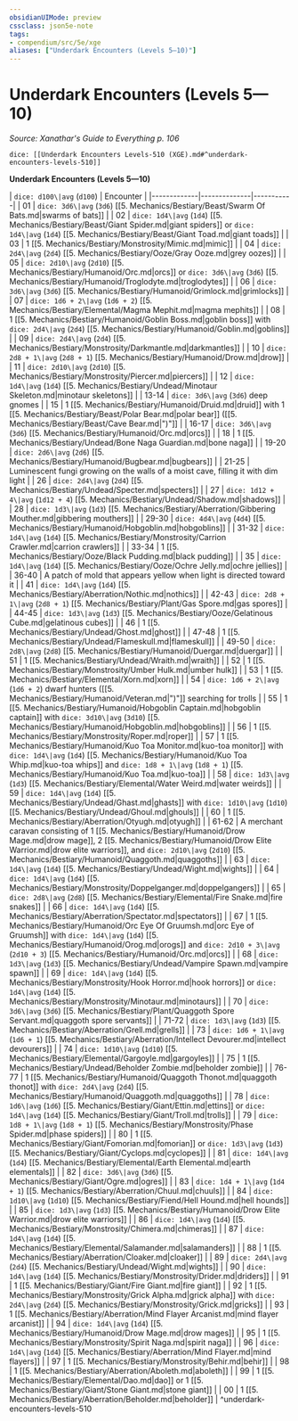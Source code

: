 ```yaml
---
obsidianUIMode: preview
cssclass: json5e-note
tags:
- compendium/src/5e/xge
aliases: ["Underdark Encounters (Levels 5—10)"]
---
```

# Underdark Encounters (Levels 5—10)
*Source: Xanathar's Guide to Everything p. 106* 

`dice: [[Underdark Encounters Levels-510 (XGE).md#^underdark-encounters-levels-510]]`

**Underdark Encounters (Levels 5—10)**

| `dice: d100\|avg` (`d100`) | Encounter |
|-------------|--------------|-----------|
| 01 | `dice: 3d6\|avg` (`3d6`) [[5. Mechanics/Bestiary/Beast/Swarm Of Bats.md|swarms of bats]] |
| 02 | `dice: 1d4\|avg` (`1d4`) [[5. Mechanics/Bestiary/Beast/Giant Spider.md|giant spiders]] or `dice: 1d4\|avg` (`1d4`) [[5. Mechanics/Bestiary/Beast/Giant Toad.md|giant toads]] |
| 03 | 1 [[5. Mechanics/Bestiary/Monstrosity/Mimic.md|mimic]] |
| 04 | `dice: 2d4\|avg` (`2d4`) [[5. Mechanics/Bestiary/Ooze/Gray Ooze.md|grey oozes]] |
| 05 | `dice: 2d10\|avg` (`2d10`) [[5. Mechanics/Bestiary/Humanoid/Orc.md|orcs]] or `dice: 3d6\|avg` (`3d6`) [[5. Mechanics/Bestiary/Humanoid/Troglodyte.md|troglodytes]] |
| 06 | `dice: 3d6\|avg` (`3d6`) [[5. Mechanics/Bestiary/Humanoid/Grimlock.md|grimlocks]] |
| 07 | `dice: 1d6 + 2\|avg` (`1d6 + 2`) [[5. Mechanics/Bestiary/Elemental/Magma Mephit.md|magma mephits]] |
| 08 | 1 [[5. Mechanics/Bestiary/Humanoid/Goblin Boss.md|goblin boss]] with `dice: 2d4\|avg` (`2d4`) [[5. Mechanics/Bestiary/Humanoid/Goblin.md|goblins]] |
| 09 | `dice: 2d4\|avg` (`2d4`) [[5. Mechanics/Bestiary/Monstrosity/Darkmantle.md|darkmantles]] |
| 10 | `dice: 2d8 + 1\|avg` (`2d8 + 1`) [[5. Mechanics/Bestiary/Humanoid/Drow.md|drow]] |
| 11 | `dice: 2d10\|avg` (`2d10`) [[5. Mechanics/Bestiary/Monstrosity/Piercer.md|piercers]] |
| 12 | `dice: 1d4\|avg` (`1d4`) [[5. Mechanics/Bestiary/Undead/Minotaur Skeleton.md|minotaur skeletons]] |
| 13-14 | `dice: 3d6\|avg` (`3d6`) deep gnomes |
| 15 | 1 [[5. Mechanics/Bestiary/Humanoid/Druid.md|druid]] with 1 [[5. Mechanics/Bestiary/Beast/Polar Bear.md|polar bear]] ([[5. Mechanics/Bestiary/Beast/Cave Bear.md|")"]] |
| 16-17 | `dice: 3d6\|avg` (`3d6`) [[5. Mechanics/Bestiary/Humanoid/Orc.md|orcs]] |
| 18 | 1 [[5. Mechanics/Bestiary/Undead/Bone Naga Guardian.md|bone naga]] |
| 19-20 | `dice: 2d6\|avg` (`2d6`) [[5. Mechanics/Bestiary/Humanoid/Bugbear.md|bugbears]] |
| 21-25 | Luminescent fungi growing on the walls of a moist cave, filling it with dim light |
| 26 | `dice: 2d4\|avg` (`2d4`) [[5. Mechanics/Bestiary/Undead/Specter.md|specters]] |
| 27 | `dice: 1d12 + 4\|avg` (`1d12 + 4`) [[5. Mechanics/Bestiary/Undead/Shadow.md|shadows]] |
| 28 | `dice: 1d3\|avg` (`1d3`) [[5. Mechanics/Bestiary/Aberration/Gibbering Mouther.md|gibbering mouthers]] |
| 29-30 | `dice: 4d4\|avg` (`4d4`) [[5. Mechanics/Bestiary/Humanoid/Hobgoblin.md|hobgoblins]] |
| 31-32 | `dice: 1d4\|avg` (`1d4`) [[5. Mechanics/Bestiary/Monstrosity/Carrion Crawler.md|carrion crawlers]] |
| 33-34 | 1 [[5. Mechanics/Bestiary/Ooze/Black Pudding.md|black pudding]] |
| 35 | `dice: 1d4\|avg` (`1d4`) [[5. Mechanics/Bestiary/Ooze/Ochre Jelly.md|ochre jellies]] |
| 36-40 | A patch of mold that appears yellow when light is directed toward it |
| 41 | `dice: 1d4\|avg` (`1d4`) [[5. Mechanics/Bestiary/Aberration/Nothic.md|nothics]] |
| 42-43 | `dice: 2d8 + 1\|avg` (`2d8 + 1`) [[5. Mechanics/Bestiary/Plant/Gas Spore.md|gas spores]] |
| 44-45 | `dice: 1d3\|avg` (`1d3`) [[5. Mechanics/Bestiary/Ooze/Gelatinous Cube.md|gelatinous cubes]] |
| 46 | 1 [[5. Mechanics/Bestiary/Undead/Ghost.md|ghost]] |
| 47-48 | 1 [[5. Mechanics/Bestiary/Undead/Flameskull.md|flameskull]] |
| 49-50 | `dice: 2d8\|avg` (`2d8`) [[5. Mechanics/Bestiary/Humanoid/Duergar.md|duergar]] |
| 51 | 1 [[5. Mechanics/Bestiary/Undead/Wraith.md|wraith]] |
| 52 | 1 [[5. Mechanics/Bestiary/Monstrosity/Umber Hulk.md|umber hulk]] |
| 53 | 1 [[5. Mechanics/Bestiary/Elemental/Xorn.md|xorn]] |
| 54 | `dice: 1d6 + 2\|avg` (`1d6 + 2`) dwarf hunters ([[5. Mechanics/Bestiary/Humanoid/Veteran.md|")"]] searching for trolls |
| 55 | 1 [[5. Mechanics/Bestiary/Humanoid/Hobgoblin Captain.md|hobgoblin captain]] with `dice: 3d10\|avg` (`3d10`) [[5. Mechanics/Bestiary/Humanoid/Hobgoblin.md|hobgoblins]] |
| 56 | 1 [[5. Mechanics/Bestiary/Monstrosity/Roper.md|roper]] |
| 57 | 1 [[5. Mechanics/Bestiary/Humanoid/Kuo Toa Monitor.md|kuo-toa monitor]] with `dice: 1d4\|avg` (`1d4`) [[5. Mechanics/Bestiary/Humanoid/Kuo Toa Whip.md|kuo-toa whips]] and `dice: 1d8 + 1\|avg` (`1d8 + 1`) [[5. Mechanics/Bestiary/Humanoid/Kuo Toa.md|kuo-toa]] |
| 58 | `dice: 1d3\|avg` (`1d3`) [[5. Mechanics/Bestiary/Elemental/Water Weird.md|water weirds]] |
| 59 | `dice: 1d4\|avg` (`1d4`) [[5. Mechanics/Bestiary/Undead/Ghast.md|ghasts]] with `dice: 1d10\|avg` (`1d10`) [[5. Mechanics/Bestiary/Undead/Ghoul.md|ghouls]] |
| 60 | 1 [[5. Mechanics/Bestiary/Aberration/Otyugh.md|otyugh]] |
| 61-62 | A merchant caravan consisting of 1 [[5. Mechanics/Bestiary/Humanoid/Drow Mage.md|drow mage]], 2 [[5. Mechanics/Bestiary/Humanoid/Drow Elite Warrior.md|drow elite warriors]], and `dice: 2d10\|avg` (`2d10`) [[5. Mechanics/Bestiary/Humanoid/Quaggoth.md|quaggoths]] |
| 63 | `dice: 1d4\|avg` (`1d4`) [[5. Mechanics/Bestiary/Undead/Wight.md|wights]] |
| 64 | `dice: 1d4\|avg` (`1d4`) [[5. Mechanics/Bestiary/Monstrosity/Doppelganger.md|doppelgangers]] |
| 65 | `dice: 2d8\|avg` (`2d8`) [[5. Mechanics/Bestiary/Elemental/Fire Snake.md|fire snakes]] |
| 66 | `dice: 1d4\|avg` (`1d4`) [[5. Mechanics/Bestiary/Aberration/Spectator.md|spectators]] |
| 67 | 1 [[5. Mechanics/Bestiary/Humanoid/Orc Eye Of Gruumsh.md|orc Eye of Gruumsh]] with `dice: 1d4\|avg` (`1d4`) [[5. Mechanics/Bestiary/Humanoid/Orog.md|orogs]] and `dice: 2d10 + 3\|avg` (`2d10 + 3`) [[5. Mechanics/Bestiary/Humanoid/Orc.md|orcs]] |
| 68 | `dice: 1d3\|avg` (`1d3`) [[5. Mechanics/Bestiary/Undead/Vampire Spawn.md|vampire spawn]] |
| 69 | `dice: 1d4\|avg` (`1d4`) [[5. Mechanics/Bestiary/Monstrosity/Hook Horror.md|hook horrors]] or `dice: 1d4\|avg` (`1d4`) [[5. Mechanics/Bestiary/Monstrosity/Minotaur.md|minotaurs]] |
| 70 | `dice: 3d6\|avg` (`3d6`) [[5. Mechanics/Bestiary/Plant/Quaggoth Spore Servant.md|quaggoth spore servants]] |
| 71-72 | `dice: 1d3\|avg` (`1d3`) [[5. Mechanics/Bestiary/Aberration/Grell.md|grells]] |
| 73 | `dice: 1d6 + 1\|avg` (`1d6 + 1`) [[5. Mechanics/Bestiary/Aberration/Intellect Devourer.md|intellect devourers]] |
| 74 | `dice: 1d10\|avg` (`1d10`) [[5. Mechanics/Bestiary/Elemental/Gargoyle.md|gargoyles]] |
| 75 | 1 [[5. Mechanics/Bestiary/Undead/Beholder Zombie.md|beholder zombie]] |
| 76-77 | 1 [[5. Mechanics/Bestiary/Humanoid/Quaggoth Thonot.md|quaggoth thonot]] with `dice: 2d4\|avg` (`2d4`) [[5. Mechanics/Bestiary/Humanoid/Quaggoth.md|quaggoths]] |
| 78 | `dice: 1d6\|avg` (`1d6`) [[5. Mechanics/Bestiary/Giant/Ettin.md|ettins]] or `dice: 1d4\|avg` (`1d4`) [[5. Mechanics/Bestiary/Giant/Troll.md|trolls]] |
| 79 | `dice: 1d8 + 1\|avg` (`1d8 + 1`) [[5. Mechanics/Bestiary/Monstrosity/Phase Spider.md|phase spiders]] |
| 80 | 1 [[5. Mechanics/Bestiary/Giant/Fomorian.md|fomorian]] or `dice: 1d3\|avg` (`1d3`) [[5. Mechanics/Bestiary/Giant/Cyclops.md|cyclopes]] |
| 81 | `dice: 1d4\|avg` (`1d4`) [[5. Mechanics/Bestiary/Elemental/Earth Elemental.md|earth elementals]] |
| 82 | `dice: 3d6\|avg` (`3d6`) [[5. Mechanics/Bestiary/Giant/Ogre.md|ogres]] |
| 83 | `dice: 1d4 + 1\|avg` (`1d4 + 1`) [[5. Mechanics/Bestiary/Aberration/Chuul.md|chuuls]] |
| 84 | `dice: 1d10\|avg` (`1d10`) [[5. Mechanics/Bestiary/Fiend/Hell Hound.md|hell hounds]] |
| 85 | `dice: 1d3\|avg` (`1d3`) [[5. Mechanics/Bestiary/Humanoid/Drow Elite Warrior.md|drow elite warriors]] |
| 86 | `dice: 1d4\|avg` (`1d4`) [[5. Mechanics/Bestiary/Monstrosity/Chimera.md|chimeras]] |
| 87 | `dice: 1d4\|avg` (`1d4`) [[5. Mechanics/Bestiary/Elemental/Salamander.md|salamanders]] |
| 88 | 1 [[5. Mechanics/Bestiary/Aberration/Cloaker.md|cloaker]] |
| 89 | `dice: 2d4\|avg` (`2d4`) [[5. Mechanics/Bestiary/Undead/Wight.md|wights]] |
| 90 | `dice: 1d4\|avg` (`1d4`) [[5. Mechanics/Bestiary/Monstrosity/Drider.md|driders]] |
| 91 | 1 [[5. Mechanics/Bestiary/Giant/Fire Giant.md|fire giant]] |
| 92 | 1 [[5. Mechanics/Bestiary/Monstrosity/Grick Alpha.md|grick alpha]] with `dice: 2d4\|avg` (`2d4`) [[5. Mechanics/Bestiary/Monstrosity/Grick.md|gricks]] |
| 93 | 1 [[5. Mechanics/Bestiary/Aberration/Mind Flayer Arcanist.md|mind flayer arcanist]] |
| 94 | `dice: 1d4\|avg` (`1d4`) [[5. Mechanics/Bestiary/Humanoid/Drow Mage.md|drow mages]] |
| 95 | 1 [[5. Mechanics/Bestiary/Monstrosity/Spirit Naga.md|spirit naga]] |
| 96 | `dice: 1d4\|avg` (`1d4`) [[5. Mechanics/Bestiary/Aberration/Mind Flayer.md|mind flayers]] |
| 97 | 1 [[5. Mechanics/Bestiary/Monstrosity/Behir.md|behir]] |
| 98 | 1 [[5. Mechanics/Bestiary/Aberration/Aboleth.md|aboleth]] |
| 99 | 1 [[5. Mechanics/Bestiary/Elemental/Dao.md|dao]] or 1 [[5. Mechanics/Bestiary/Giant/Stone Giant.md|stone giant]] |
| 00 | 1 [[5. Mechanics/Bestiary/Aberration/Beholder.md|beholder]] |
^underdark-encounters-levels-510